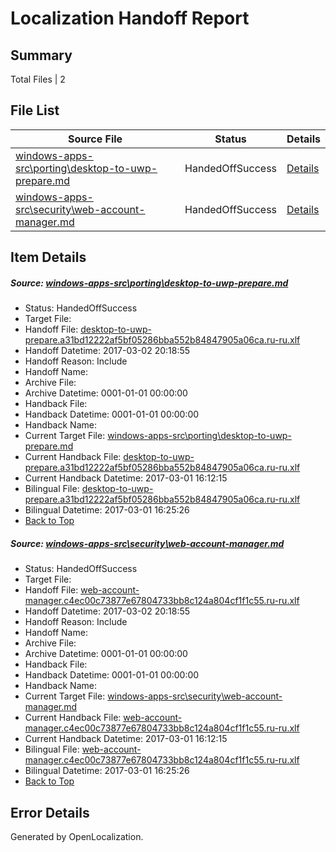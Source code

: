 # <a name='report-top'></a> Localization Handoff Report

## Summary
 Total Files | 2

## File List
 Source File | Status | Details 
 ----------- | ------ | ------- 
 [windows-apps-src\porting\desktop-to-uwp-prepare.md](https://cpubwin.visualstudio.com/windows-uwp/_git/windows-uwp/commit/0760d9decd10476defcef4ffa276245151a97cb7?path=windows-apps-src%2Fporting%2Fdesktop-to-uwp-prepare.md&_a=contents) | HandedOffSuccess | [Details](#c735555afce1cb9045b7ab0e0cfaa436aeff4d974663)
 [windows-apps-src\security\web-account-manager.md](https://cpubwin.visualstudio.com/windows-uwp/_git/windows-uwp/commit/4ee5c3d841b7e87e3e55c3cd5f18951422a37eb6?path=windows-apps-src%2Fsecurity%2Fweb-account-manager.md&_a=contents) | HandedOffSuccess | [Details](#e5e4f615ae66b3e551456258270f316df8f3c0d14989)

## Item Details
##### <a name='c735555afce1cb9045b7ab0e0cfaa436aeff4d974663'></a> Source: [windows-apps-src\porting\desktop-to-uwp-prepare.md](https://cpubwin.visualstudio.com/windows-uwp/_git/windows-uwp/commit/0760d9decd10476defcef4ffa276245151a97cb7?path=windows-apps-src%2Fporting%2Fdesktop-to-uwp-prepare.md&_a=contents)
* Status: HandedOffSuccess
* Target File: 
* Handoff File: [desktop-to-uwp-prepare.a31bd12222af5bf05286bba552b84847905a06ca.ru-ru.xlf](https://cpubwin.visualstudio.com/windows-uwp/_git/WDCLib.handoff/commit/d3eeea6f5f5286f24173f07bd330046dfed175b6?path=ol-handoff%2Fcpubwin%2Fwindows-uwp.ru-ru%2Fmaster%2Fdesktop-to-uwp-prepare.a31bd12222af5bf05286bba552b84847905a06ca.ru-ru.xlf&_a=contents)
* Handoff Datetime: 2017-03-02 20:18:55
* Handoff Reason: Include
* Handoff Name: 
* Archive File: 
* Archive Datetime: 0001-01-01 00:00:00
* Handback File: 
* Handback Datetime: 0001-01-01 00:00:00
* Handback Name: 
* Current Target File: [windows-apps-src\porting\desktop-to-uwp-prepare.md](https://cpubwin.visualstudio.com/windows-uwp/_git/windows-uwp.ru-ru/commit/528a3a1a1ac9765ce42a4f8f5273f0c3638e3dbd?path=windows-apps-src%2Fporting%2Fdesktop-to-uwp-prepare.md&_a=contents)
* Current Handback File: [desktop-to-uwp-prepare.a31bd12222af5bf05286bba552b84847905a06ca.ru-ru.xlf](https://cpubwin.visualstudio.com/windows-uwp/_git/WDCLib.handback/commit/e16d81768f018a427011933a35960acea37232b6?path=ol-handback%2Fcpubwin%2Fwindows-uwp.ru-ru%2Fmaster%2Fdesktop-to-uwp-prepare.a31bd12222af5bf05286bba552b84847905a06ca.ru-ru.xlf&_a=contents)
* Current Handback Datetime: 2017-03-01 16:12:15
* Bilingual File: [desktop-to-uwp-prepare.a31bd12222af5bf05286bba552b84847905a06ca.ru-ru.xlf](https://cpubwin.visualstudio.com/windows-uwp/_git/WDCLib.handback/commit/e16d81768f018a427011933a35960acea37232b6?path=ol-handback%2Fcpubwin%2Fwindows-uwp.ru-ru%2Fmaster%2Fdesktop-to-uwp-prepare.a31bd12222af5bf05286bba552b84847905a06ca.ru-ru.xlf&_a=contents)
* Bilingual Datetime: 2017-03-01 16:25:26
* [Back to Top](#report-top)

##### <a name='e5e4f615ae66b3e551456258270f316df8f3c0d14989'></a> Source: [windows-apps-src\security\web-account-manager.md](https://cpubwin.visualstudio.com/windows-uwp/_git/windows-uwp/commit/4ee5c3d841b7e87e3e55c3cd5f18951422a37eb6?path=windows-apps-src%2Fsecurity%2Fweb-account-manager.md&_a=contents)
* Status: HandedOffSuccess
* Target File: 
* Handoff File: [web-account-manager.c4ec00c73877e67804733bb8c124a804cf1f1c55.ru-ru.xlf](https://cpubwin.visualstudio.com/windows-uwp/_git/WDCLib.handoff/commit/d3eeea6f5f5286f24173f07bd330046dfed175b6?path=ol-handoff%2Fcpubwin%2Fwindows-uwp.ru-ru%2Fmaster%2Fweb-account-manager.c4ec00c73877e67804733bb8c124a804cf1f1c55.ru-ru.xlf&_a=contents)
* Handoff Datetime: 2017-03-02 20:18:55
* Handoff Reason: Include
* Handoff Name: 
* Archive File: 
* Archive Datetime: 0001-01-01 00:00:00
* Handback File: 
* Handback Datetime: 0001-01-01 00:00:00
* Handback Name: 
* Current Target File: [windows-apps-src\security\web-account-manager.md](https://cpubwin.visualstudio.com/windows-uwp/_git/windows-uwp.ru-ru/commit/528a3a1a1ac9765ce42a4f8f5273f0c3638e3dbd?path=windows-apps-src%2Fsecurity%2Fweb-account-manager.md&_a=contents)
* Current Handback File: [web-account-manager.c4ec00c73877e67804733bb8c124a804cf1f1c55.ru-ru.xlf](https://cpubwin.visualstudio.com/windows-uwp/_git/WDCLib.handback/commit/e16d81768f018a427011933a35960acea37232b6?path=ol-handback%2Fcpubwin%2Fwindows-uwp.ru-ru%2Fmaster%2Fweb-account-manager.c4ec00c73877e67804733bb8c124a804cf1f1c55.ru-ru.xlf&_a=contents)
* Current Handback Datetime: 2017-03-01 16:12:15
* Bilingual File: [web-account-manager.c4ec00c73877e67804733bb8c124a804cf1f1c55.ru-ru.xlf](https://cpubwin.visualstudio.com/windows-uwp/_git/WDCLib.handback/commit/e16d81768f018a427011933a35960acea37232b6?path=ol-handback%2Fcpubwin%2Fwindows-uwp.ru-ru%2Fmaster%2Fweb-account-manager.c4ec00c73877e67804733bb8c124a804cf1f1c55.ru-ru.xlf&_a=contents)
* Bilingual Datetime: 2017-03-01 16:25:26
* [Back to Top](#report-top)


## Error Details

Generated by OpenLocalization.
